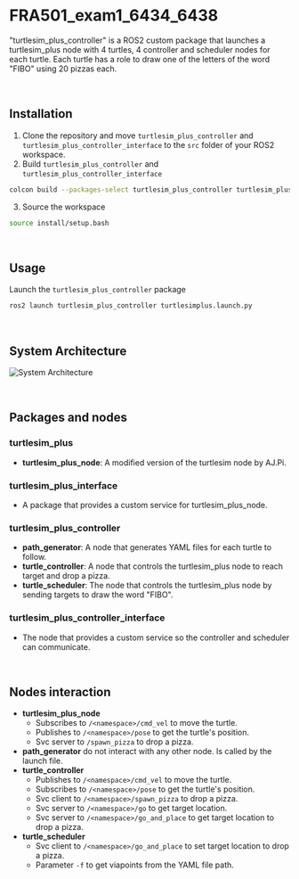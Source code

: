 # FRA501_exam1_6434_6438
"turtlesim_plus_controller" is a ROS2 custom package that launches a turtlesim_plus node with 4 turtles, 4 controller and scheduler nodes for each turtle. Each turtle has a role to draw one of the letters of the word "FIBO" using 20 pizzas each.

<br>

## Installation
1. Clone the repository and move `turtlesim_plus_controller` and `turtlesim_plus_controller_interface` to the `src` folder of your ROS2 workspace.
2. Build `turtlesim_plus_controller` and `turtlesim_plus_controller_interface`
```bash
colcon build --packages-select turtlesim_plus_controller turtlesim_plus_controller_interface
```
3. Source the workspace
```bash
source install/setup.bash
```

<br>

## Usage
Launch the `turtlesim_plus_controller` package
```bash
ros2 launch turtlesim_plus_controller turtlesimplus.launch.py
```

<br>

## System Architecture
![System Architecture]()

<br>

## Packages and nodes

### turtlesim_plus
- **turtlesim_plus_node**: A modified version of the turtlesim node by AJ.Pi.

### turtlesim_plus_interface
- A package that provides a custom service for turtlesim_plus_node.

### turtlesim_plus_controller
- **path_generator**: A node that generates YAML files for each turtle to follow.
- **turtle_controller**: A node that controls the turtlesim_plus node to reach target and drop a pizza.
- **turtle_scheduler**: The node that controls the turtlesim_plus node by sending targets to draw the word "FIBO".

### turtlesim_plus_controller_interface
- The node that provides a custom service so the controller and scheduler can communicate.

<br>

## Nodes interaction

- **turtlesim_plus_node**
    - Subscribes to `/<namespace>/cmd_vel` to move the turtle.
    - Publishes to `/<namespace>/pose` to get the turtle's position.
    - Svc server to `/spawn_pizza` to drop a pizza.
- **path_generator** do not interact with any other node. Is called by the launch file.
- **turtle_controller**
    - Publishes to `/<namespace>/cmd_vel` to move the turtle.
    - Subscribes to `/<namespace>/pose` to get the turtle's position.
    - Svc client to `/<namespace>/spawn_pizza` to drop a pizza.
    - Svc server to `/<namespace>/go` to get target location.
    - Svc server to `/<namespace>/go_and_place` to get target location to drop a pizza.
- **turtle_scheduler**
    - Svc client to `/<namespace>/go_and_place` to set target location to drop a pizza.
    - Parameter `-f` to get viapoints from the YAML file path.
